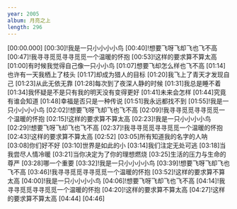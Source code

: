 ```yaml
---
year: 2005
album: 月亮之上
length: 296
---
```

[00:00.000]
[00:30]!我是一只小小小小鸟
[00:40]!想要飞呀飞却飞也飞不高
[00:47]!我寻寻觅觅寻寻觅觅一个温暖的怀抱
[00:53]!这样的要求算不算太高
[01:00]有时候我觉得自己像一只小小鸟
[01:07]想要飞却怎么样也飞不高
[01:14]也许有一天我栖上了枝头
[01:17]却成为猎人的目标
[01:20]我飞上了青天才发现自己
[01:23]从此无依无靠
[01:28]每次到了夜深人静的时候
[01:31]我总是睡不着
[01:34]我怀疑是不是只有我的明天没有变得更好
[01:41]未来会怎样
[01:44]究竟有谁会知道
[01:48]幸福是否只是一种传说
[01:51]我永远都找不到
[01:55]!我是一只小小小小鸟
[02:02]!想要飞呀飞却飞也飞不高
[02:09]!我寻寻觅觅寻寻觅觅一个温暖的怀抱
[02:15]!这样的要求算不算太高
[02:23]!我是一只小小小小鸟
[02:29]!想要飞呀飞却飞也飞不高
[02:37]!我寻寻觅觅寻寻觅觅一个温暖的怀抱
[02:43]!这样的要求算不算太高
[02:52]
[03:05]所有知道我的名字的人呐
[03:08]你们好不好
[03:10]世界是如此的小
[03:14]我们注定无处可逃
[03:18]当我尝尽人情冷暖
[03:21]当你决定为了你的理想燃烧
[03:25]生活的压力与生命的尊严
[03:28]哪一个重要
[03:32]!我是一只小小小小鸟
[03:39]!想要飞呀飞却飞也飞不高
[03:46]!我寻寻觅觅寻寻觅觅一个温暖的怀抱
[03:52]!这样的要求算不算太高
[04:00]!我是一只小小小小鸟
[04:06]!想要飞呀飞却飞也飞不高
[04:14]!我寻寻觅觅寻寻觅觅一个温暖的怀抱
[04:20]!这样的要求算不算太高
[04:27]!这样的要求算不算太高
[04:44]
[04:46]
